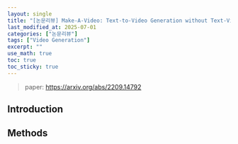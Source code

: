 ```yaml
---
layout: single
title: "[논문리뷰] Make-A-Video: Text-to-Video Generation without Text-Video Data"
last_modified_at: 2025-07-01
categories: ["논문리뷰"]
tags: ["Video Generation"]
excerpt: ""
use_math: true
toc: true
toc_sticky: true
---
```


> paper: https://arxiv.org/abs/2209.14792

## Introduction

## Methods
